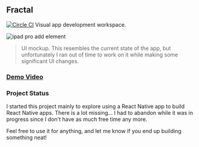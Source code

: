 ## Fractal
[![Circle CI](https://circleci.com/gh/danscan/fractal.svg?style=svg&circle-token=24d876f249dc801dcf72c529937bb7450466042d)](https://circleci.com/gh/danscan/fractal)
Visual app development workspace.  

![ipad pro add element](https://cloud.githubusercontent.com/assets/1638987/19312230/842b15a4-905f-11e6-81c6-320d3d8d83e3.png)
> UI mockup.  This resembles the current state of the app, but unfortunately I ran out of time to work on it while making some significant UI changes.


### [Demo Video](https://www.youtube.com/watch?v=wtoPXsadpQI&feature=youtu.be)

### Project Status
I started this project mainly to explore using a React Native app to build React Native apps.  There is a lot missing... I had to abandon while it was in progress since I don't have as much free time any more.

Feel free to use it for anything, and let me know if you end up building something neat!
